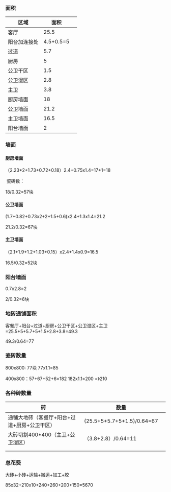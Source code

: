### 面积

| 区域         | 面积      |      |
| ------------ | --------- | ---- |
| 客厅         | 25.5      |      |
| 阳台加连接处 | 4.5+0.5=5 |      |
| 过道         | 5.7       |      |
| 厨房         | 5         |      |
| 公卫干区     | 1.5       |      |
| 公卫湿区     | 2.8       |      |
| 主卫         | 3.8       |      |
| 厨房墙面     | 18        |      |
| 公卫墙面     | 21.2      |      |
| 主卫墙面     | 16.5      |      |
| 阳台墙面     | 2         |      |



### 墙面

#### 厨房墙面

（2.23*2+1.73+0.72+0.18）2.4+0.75x1.4=17+1=18

​	瓷砖数：

18/0.32=57块

#### 公卫墙面

(1.7+0.82+0.73x2+2+1.5+0.6)x2.4+1.3x1.4=21.2

21.2/0.32=67块

#### 主卫墙面

（2.1+1.9+1.2+1.03+0.15）x2.4+1.4x0.9=16.5

16.5/0.32=52块

### 阳台墙面

0.7x2.8=2

2/0.32=6块



### 地砖通铺面积

客餐厅+阳台+过道+厨房+公卫干区+公卫湿区+主卫=25.5+5+5.7+5+1.5+2.8+3.8=49.3

49.3/0.64=77



### 瓷砖数量

800x800: 77块                                            77x1.1=85

400x800：57+67+52+6=182                   182x1.1=200  =》210



### 各种砖数量

| 砖                                           | 数量                       |      |
| -------------------------------------------- | -------------------------- | ---- |
| 通铺大地砖（客餐厅+阳台+过道+厨房+公卫干区） | (25.5+5+5.7+5+1.5)/0.64=67 |      |
| 大砖切割400*400（主卫+公卫湿区）             | （3.8+2.8）/0.64=11        |      |
|                                              |                            |      |
|                                              |                            |      |



### 总花费

大砖+小砖+运输+搬运+加工+胶

85x32+210x10+240+260+200+150=5670







